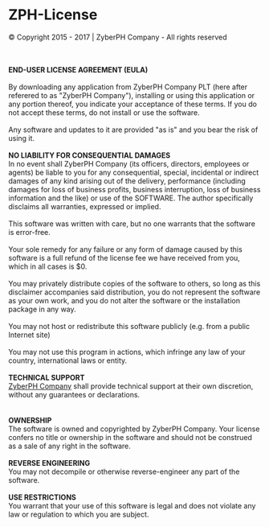 # ZPH-License

&copy; Copyright 2015 - 2017 | ZyberPH Company - All rights reserved

<br><br><b>END-USER LICENSE AGREEMENT (EULA)</b><br><br>
By downloading any application from ZyberPH Company PLT (here after referered to as "ZyberPH Company"), 
installing or using this application or any portion thereof, you indicate your acceptance of these terms.
If you do not accept these terms, do not install or use the software.
<br><br>Any software and updates to it are provided "as is" and you bear the risk of using it.
<br><br><b>NO LIABILITY FOR CONSEQUENTIAL DAMAGES</b><br>
In no event shall ZyberPH Company (its officers, directors, employees or agents) be liable to you for any consequential, special, incidental or indirect damages of any kind arising out of the delivery, performance (including damages for loss of business profits, business interruption, loss of business information and the like) or use of the SOFTWARE.
The author specifically disclaims all warranties, expressed or implied.
<br><br>This software was written with care, but no one warrants that the software is error-free. 
<br><br>Your sole remedy for any failure or any form of damage caused by this software is a full refund of the license fee we have received from you, which in all cases is $0.
<br><br>You may privately distribute copies of the software to others, so long as this disclaimer accompanies said distribution, you do not represent the software as your own work, and you do not alter the software or the installation package in any way. 
<br><br>You may not host or redistribute this software publicly (e.g. from a public Internet site)
<br><br>You may not use this program in actions, which infringe any law of your country, international laws or entity.
<br><br><b>TECHNICAL SUPPORT</b> 
<br><u>ZyberPH Company</u> shall provide technical support at their own discretion, without any guarantees or declarations.  
<br><br><b>OWNERSHIP</b> 
<br>The software is owned and copyrighted by ZyberPH Company. Your license confers no title or ownership in the software and should not be construed as a sale of any right in the software.
<br><br><b>REVERSE ENGINEERING</b> 
<br>You may not decompile or otherwise reverse-engineer any part of the software.
<br><br><b>USE RESTRICTIONS</b> 
<br>You warrant that your use of this software is legal and does not violate any law or regulation to which you are subject.
